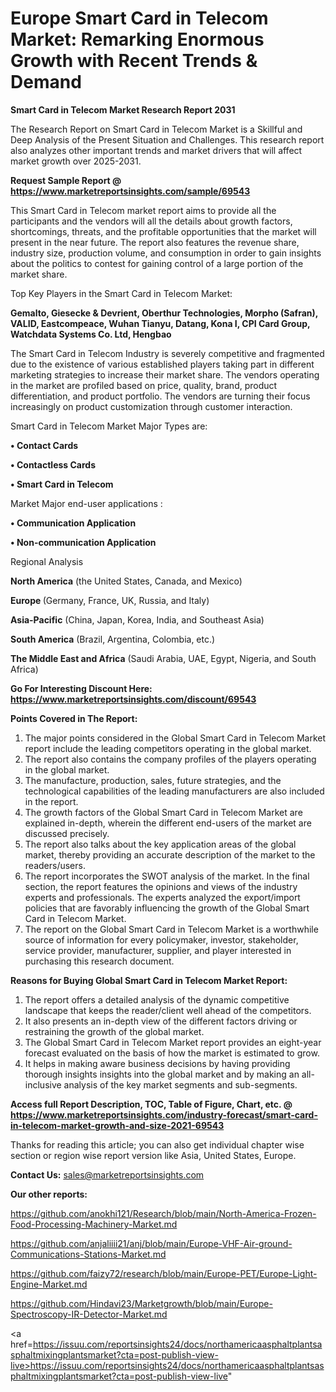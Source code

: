 # Europe Smart Card in Telecom Market: Remarking Enormous Growth with Recent Trends & Demand

<strong>Smart Card in Telecom Market Research Report 2031</strong>

The Research Report on Smart Card in Telecom Market is a Skillful and Deep Analysis of the Present Situation and Challenges. This research report also analyzes other important trends and market drivers that will affect market growth over 2025-2031.

<strong>Request Sample Report @ <a href=https://www.marketreportsinsights.com/sample/69543>https://www.marketreportsinsights.com/sample/69543</a></strong>

This Smart Card in Telecom market report aims to provide all the participants and the vendors will all the details about growth factors, shortcomings, threats, and the profitable opportunities that the market will present in the near future. The report also features the revenue share, industry size, production volume, and consumption in order to gain insights about the politics to contest for gaining control of a large portion of the market share.

Top Key Players in the Smart Card in Telecom Market:

<strong>Gemalto, Giesecke & Devrient, Oberthur Technologies, Morpho (Safran), VALID, Eastcompeace, Wuhan Tianyu, Datang, Kona I, CPI Card Group, Watchdata Systems Co. Ltd, Hengbao</strong>

The Smart Card in Telecom Industry is severely competitive and fragmented due to the existence of various established players taking part in different marketing strategies to increase their market share. The vendors operating in the market are profiled based on price, quality, brand, product differentiation, and product portfolio. The vendors are turning their focus increasingly on product customization through customer interaction.

Smart Card in Telecom Market Major Types are:

<strong>• Contact Cards

• Contactless Cards

• Smart Card in Telecom</strong>

Market Major end-user applications :

<strong>• Communication Application

• Non-communication Application</strong>

Regional Analysis

</u><strong><b>North America</b></strong> (the United States, Canada, and Mexico)

<strong><b>Europe </b></strong>(Germany, France, UK, Russia, and Italy)

<strong><b>Asia-Pacific</b></strong> (China, Japan, Korea, India, and Southeast Asia)

<strong><b>South America</b></strong> (Brazil, Argentina, Colombia, etc.)

<strong><b>The Middle East and Africa</b></strong> (Saudi Arabia, UAE, Egypt, Nigeria, and South Africa)

<strong>Go For Interesting Discount Here: <a href=https://www.marketreportsinsights.com/discount/69543>https://www.marketreportsinsights.com/discount/69543</a></strong>

<strong>Points Covered in The Report:</strong>
<ol>
  <li>The major points considered in the Global Smart Card in Telecom Market report include the leading competitors operating in the global market.</li>
  <li>The report also contains the company profiles of the players operating in the global market.</li>
  <li>The manufacture, production, sales, future strategies, and the technological capabilities of the leading manufacturers are also included in the report.</li>
  <li>The growth factors of the Global Smart Card in Telecom Market are explained in-depth, wherein the different end-users of the market are discussed precisely.</li>
  <li>The report also talks about the key application areas of the global market, thereby providing an accurate description of the market to the readers/users.</li>
  <li>The report incorporates the SWOT analysis of the market. In the final section, the report features the opinions and views of the industry experts and professionals. The experts analyzed the export/import policies that are favorably influencing the growth of the Global Smart Card in Telecom Market.</li>
  <li>The report on the Global Smart Card in Telecom Market is a worthwhile source of information for every policymaker, investor, stakeholder, service provider, manufacturer, supplier, and player interested in purchasing this research document.</li>
</ol>
<strong>Reasons for Buying Global Smart Card in Telecom Market Report:</strong>

<ol>
  <li>The report offers a detailed analysis of the dynamic competitive landscape that keeps the reader/client well ahead of the competitors.</li>
  <li>It also presents an in-depth view of the different factors driving or restraining the growth of the global market.</li>
  <li>The Global Smart Card in Telecom Market report provides an eight-year forecast evaluated on the basis of how the market is estimated to grow.</li>
  <li>It helps in making aware business decisions by having providing thorough insights insights into the global market and by making an all-inclusive analysis of the key market segments and sub-segments.</li>
</ol>
<strong>Access full Report Description, TOC, Table of Figure, Chart, etc. @ <a href=https://www.marketreportsinsights.com/industry-forecast/smart-card-in-telecom-market-growth-and-size-2021-69543>https://www.marketreportsinsights.com/industry-forecast/smart-card-in-telecom-market-growth-and-size-2021-69543</a></strong>


Thanks for reading this article; you can also get individual chapter wise section or region wise report version like Asia, United States, Europe.

<strong>Contact Us:</strong>
sales@marketreportsinsights.com

<strong>Our other reports:</strong>

<a href=https://github.com/anokhi121/Research/blob/main/North-America-Frozen-Food-Processing-Machinery-Market.md>https://github.com/anokhi121/Research/blob/main/North-America-Frozen-Food-Processing-Machinery-Market.md</a>

<a href=https://github.com/anjaliiii21/anj/blob/main/Europe-VHF-Air-ground-Communications-Stations-Market.md>https://github.com/anjaliiii21/anj/blob/main/Europe-VHF-Air-ground-Communications-Stations-Market.md</a>

<a href=https://github.com/faizy72/research/blob/main/Europe-PET/Europe-Light-Engine-Market.md>https://github.com/faizy72/research/blob/main/Europe-PET/Europe-Light-Engine-Market.md</a>

<a href=https://github.com/Hindavi23/Marketgrowth/blob/main/Europe-Spectroscopy-IR-Detector-Market.md>https://github.com/Hindavi23/Marketgrowth/blob/main/Europe-Spectroscopy-IR-Detector-Market.md</a>

<a href=https://issuu.com/reportsinsights24/docs/northamericaasphaltplantsasphaltmixingplantsmarket?cta=post-publish-view-live>https://issuu.com/reportsinsights24/docs/northamericaasphaltplantsasphaltmixingplantsmarket?cta=post-publish-view-live</a>"
